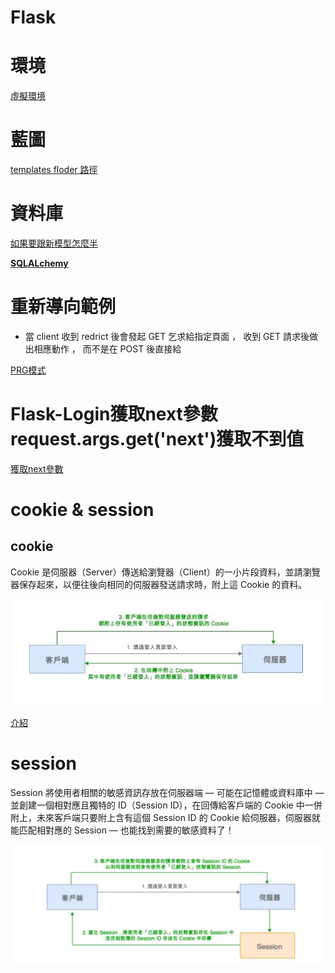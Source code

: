 # Flask

# 環境

[虛擬環境](Flask%200f20ecddade14d35bff964e1e1fc881e/%E8%99%9B%E6%93%AC%E7%92%B0%E5%A2%83%20d7acb5199b5d438a8ec7213171081361.md)

# 藍圖

[templates floder 路徑](Flask%200f20ecddade14d35bff964e1e1fc881e/templates%20floder%20%E8%B7%AF%E5%BE%91%2086b31c12e33246f191181e6778a12b91.md)

# 資料庫

[如果要跟新模型怎麼半](Flask%200f20ecddade14d35bff964e1e1fc881e/%E5%A6%82%E6%9E%9C%E8%A6%81%E8%B7%9F%E6%96%B0%E6%A8%A1%E5%9E%8B%E6%80%8E%E9%BA%BC%E5%8D%8A%2091a0d98fe25349fe8d08ebd4287408a2.md)

[****SQLALchemy****](Flask%200f20ecddade14d35bff964e1e1fc881e/SQLALchemy%207d94d651a1944b478d21c88ebc313aa6.md)

# 重新導向範例

- 當 client 收到 redrict 後會發起 GET 乞求給指定頁面 ， 收到 GET 請求後做出相應動作 ， 而不是在 POST 後直接給

[PRG模式](Flask%200f20ecddade14d35bff964e1e1fc881e/PRG%E6%A8%A1%E5%BC%8F%209971167483644ab4b9042c87f39dc803.md)

# **Flask-Login獲取next參數request.args.get('next')獲取不到值**

[獲取next參數](Flask%200f20ecddade14d35bff964e1e1fc881e/%E7%8D%B2%E5%8F%96next%E5%8F%83%E6%95%B8%20c7162f252e144ede9c2eefd083e5e753.md)

# cookie & session

## cookie

Cookie 是伺服器（Server）傳送給瀏覽器（Client）的一小片段資料，並請瀏覽器保存起來，以便往後向相同的伺服器發送請求時，附上這 Cookie 的資料。

![Untitled](Flask%200f20ecddade14d35bff964e1e1fc881e/Untitled.png)

[介紹](Flask%200f20ecddade14d35bff964e1e1fc881e/%E4%BB%8B%E7%B4%B9%203dbc7559a711474da8a1029044498ef0.md)

# session

Session 將使用者相關的敏感資訊存放在伺服器端 — 可能在記憶體或資料庫中 — 並創建一個相對應且獨特的 ID（Session ID），在回傳給客戶端的 Cookie 中一併附上，未來客戶端只要附上含有這個 Session ID 的 Cookie 給伺服器，伺服器就能匹配相對應的 Session — 也能找到需要的敏感資料了！

![Untitled](Flask%200f20ecddade14d35bff964e1e1fc881e/Untitled%201.png)